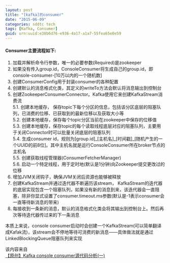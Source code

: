 ```yaml
---
layout: post
title: "[kafka]的consumer"
date: "2015-06-09"
categories: sddtc tech
tags: [Kafka, Consumer]
guid: urn:uuid:e38b6d76-e936-4a17-a1a7-55fea65e0e59
---
```


#### Consumer主要流程如下:  

1. 加载并解析命令行参数，唯一的必要参数(Required)是zookeeper
2. 如果没有传入group.id，ConsoleConsumer将生成自己的group.id，即console-consumer-[10万以内的一个随机数]
3. 创建ConsumerConfig用于封装consumer的各种配置
4. 创建默认的消息格式化类，其定义的writeTo方法会默认将消息输出到控制台
5. 创建ZookeeperConsumerConnector。Kafka使用它来创建KafkaStream消费流  
5.1. 创建本地缓存， 保存topic下每个分区的信息，包括该分区底层的阻塞队列，已消费的位移、已获取到的最新位移以及获取大小等  
5.2. 创建本地缓存，保存每个topic分区当前在zookeeper中保存的位移值  
5.3. 创建本地缓存，保存topic的每个读取线程底层对应的阻塞队列，主要用于关闭Connector时可以批量关闭底层的阻塞队列  
5.4. 生成consumer id，规则为[group.id]\_[主机名]\_[时间戳]\_[随机产生的一个UUID的前8位]。其中主机名就是运行ConsoleConsumer所在broker节点的主机名  
5.5. 创建获取线程管理器(ConsumerFetcherManager)  
5.6. 启动一个特定线程，用于定时地(默认是1分钟)向Zookeeper提交更改过的位移
6. 增加JVM关闭钩子，确保JVM关闭后资源也能够被释放
7. 创建KafkaStream并通过迭代器不断遍历该stream， KafkaStream的迭代器的底层实现包含一个阻塞队列，如果没有新的消息到来，该迭代器会一直阻塞，除非你显式设置了consumer.timeout.ms参数(默认是-1表示consumer会一直等待新消息的带来)
8. 每接收到一条新的消息，默认的消息格式化类会将其输出到控制台上。然后再次等待迭代器传过来的下一条消息

本质上来说，console consumer启动时会创建一个KafkaStream(可以简单翻译成Kafak流)，该stream会不停地等待可消费的新消息——具体做法就是通过LinkedBlockingQueue阻塞队列来实现


该内容来自  
[【原创】Kafka console consumer源代码分析(一)](http://www.cnblogs.com/huxi2b/p/4671925.html)
